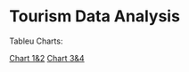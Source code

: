 # Tourism Data Analysis

Tableu Charts: 

[Chart 1&2](https://public.tableau.com/app/profile/sri.nandan/viz/Assignment2_Dashboard1_17421679057080/Dashboard1)
[Chart 3&4](https://public.tableau.com/app/profile/sri.nandan/viz/Assignment2_Dashboard2_17421680388560/Dashboard2)
